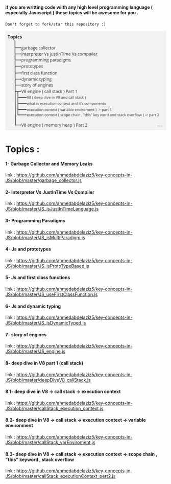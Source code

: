 #### if you are writting code wiith any high level programming language ( especially Javascript ) these topics will be awesome for you .

`Don't forget to fork/star this repository :) ` 

![Topics List](https://github.com/ahmedabdelaziz5/key-concepts-in-JS/blob/master/topics%20list.jpg)

# Topics  :

#### 1- Garbage Collector and Memory Leaks 
link : https://github.com/ahmedabdelaziz5/key-concepts-in-JS/blob/master/garbage_collector.js

#### 2- Interpreter Vs JustInTime Vs Compiler 
link : https://github.com/ahmedabdelaziz5/key-concepts-in-JS/blob/master/JS_isJustInTimeLanguage.js

#### 3- Programming Paradigms 
link : https://github.com/ahmedabdelaziz5/key-concepts-in-JS/blob/master/JS_isMultiParadigm.js

#### 4- Js and prototypes   
link : https://github.com/ahmedabdelaziz5/key-concepts-in-JS/blob/master/JS_isProtoTypeBased.js

#### 5- Js and first class functions 
link : https://github.com/ahmedabdelaziz5/key-concepts-in-JS/blob/master/JS_useFirstClassFunction.js

#### 6- Js and dynamic typing 
link : https://github.com/ahmedabdelaziz5/key-concepts-in-JS/blob/master/JS_isDynamicTyped.js

#### 7- story of engines 
link : https://github.com/ahmedabdelaziz5/key-concepts-in-JS/blob/master/JS_engine.js

#### 8- deep dive in V8 part 1 (call stack)
link : https://github.com/ahmedabdelaziz5/key-concepts-in-JS/blob/master/deepDiveV8_callStack.js

#### 8.1- deep dive in V8 -> call stack -> execution context
link : https://github.com/ahmedabdelaziz5/key-concepts-in-JS/blob/master/callStack_execution_context.js

#### 8.2- deep dive in V8 -> call stack -> execution context -> variable environment 
link : https://github.com/ahmedabdelaziz5/key-concepts-in-JS/blob/master/callStack_varEnviroment.js

#### 8.3- deep dive in V8 -> call stack -> execution context -> scope chain , "this" keyword , stack overflow
link : https://github.com/ahmedabdelaziz5/key-concepts-in-JS/blob/master/callStack_executionContext_pert2.js
